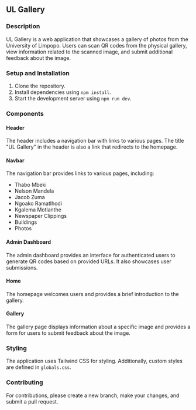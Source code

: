 
## UL Gallery

### Description
UL Gallery is a web application that showcases a gallery of photos from the University of Limpopo. Users can scan QR codes from the physical gallery, view information related to the scanned image, and submit additional feedback about the image.

### Setup and Installation

1. Clone the repository.
2. Install dependencies using `npm install`.
3. Start the development server using `npm run dev`.

### Components

#### Header
The header includes a navigation bar with links to various pages. The title "UL Gallery" in the header is also a link that redirects to the homepage.

#### Navbar
The navigation bar provides links to various pages, including:
- Thabo Mbeki
- Nelson Mandela
- Jacob Zuma
- Ngoako Ramatlhodi
- Kgalema Motlanthe
- Newspaper Clippings
- Buildings
- Photos

#### Admin Dashboard
The admin dashboard provides an interface for authenticated users to generate QR codes based on provided URLs. It also showcases user submissions.

#### Home
The homepage welcomes users and provides a brief introduction to the gallery.

#### Gallery
The gallery page displays information about a specific image and provides a form for users to submit feedback about the image.

### Styling
The application uses Tailwind CSS for styling. Additionally, custom styles are defined in `globals.css`.


### Contributing
For contributions, please create a new branch, make your changes, and submit a pull request.
